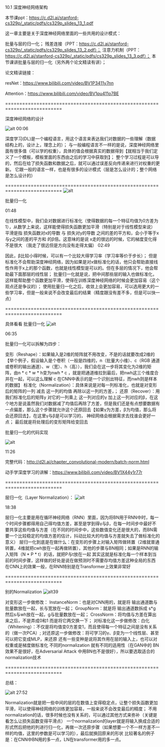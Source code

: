 10.1 深度神经网络架构

本节课ppt：https://c.d2l.ai/stanford-cs329p/_static/pdfs/cs329p_slides_13_1.pdf



这一章主要是关于深度神经网络里面的一些共用的设计模式：

批量与层的归一化；
残差连接（PPT：https://c.d2l.ai/stanford-cs329p/_static/pdfs/cs329p_slides_13_2.pdf）；
注意力机制（PPT：https://c.d2l.ai/stanford-cs329p/_static/pdfs/cs329p_slides_13_3.pdf）；
本节课讲批量与层的归一化（另外两个论文精读有讲）；



论文精读链接：

resNet：https://www.bilibili.com/video/BV1P3411y7nn

Attention：https://www.bilibili.com/video/BV1pu411o7BE



========================================================================== 



深度神经网络的设计

![alt](https://i0.hdslb.com/bfs/note/e21230a960c1ef411155d235a214d245091361f6.png@1192w.avif)
00:06

深度学习(DL)是一个编程语言，用这个语言来表达我们对数据的一些理解（数据结构上的，设计上，理念上的）；
与一般编程语言不一样的是说，深度神经网络里面有很多值（可以学的权重），具体的值会根据真实的数据得到【就相当于我们定义了一个模板，模板里面的东西由之后的学习中获取到】；
整个学习过程是可以导的，然后在给了损失函数和数据之后，就可以通过误差反向传递来进行对权重的更新。
它跟一般的语言一样，也是有很多的设计模式（层是怎么设计的；整个网络是怎么设计的）


========================================================================== 
![alt](https://i0.hdslb.com/bfs/note/e21230a960c1ef411155d235a214d245091361f6.png@1192w.avif)


批量归一化


01:48

在线性模型中，我们会对数据进行标准化（使得数据的每一个特征均值为0方差为1），从数学上来说，这样能使得损失函数更加平滑（特别是对于线性模型来说）
平滑是指 损失函数对x的导数 与 损失对y的导数 之间的差的平方和，会小于等于x与y之间的差的平方和 的β倍。这意味的是说 x走的很远的时候，它的梯度变化得不是很大 （我走了很远但是方向没有走得太偏）
02:49

因此，β比较小得时候，可以有一个比较大得学习率（学习率等价于步长）；
但是标准化不会帮助深度神经网络，因为如果是对x做标准化的话，他只会帮助直接线性作用于x上的那个函数，也就是线性模型是可以的。但在多层的情况下，他会帮助最下面那层的线性层；
批量归一化就是说，把中间那些层的输入也做标准化，这样能帮助整个函数更加平滑，使得在训练深度神经网络的时候会更加容易（这个观点还是争议的）；
使用批量归一化之后，收敛上会更加容易，可以选用更大的一些学习率，但是一般来说不会改变最后的结果（精度跟没有差不多，但是可以快一点）


========================================================================== 



具体看看 批量归一化
![alt](https://i0.hdslb.com/bfs/note/905f824dc1582527c668cc83fe7ceee225d68e80.png@1192w.avif)

06:35

批量归一化可以拆解为四步：

变形（Reshape）：如果输入是2维的矩阵就不用改变，不是的话就要改成2维的【举个例子，假设输入是个卷积（一般是四维的，n（批量大小维）、c（RGB 通道或卷积的输出通道）、w（宽）、h（高）），我们会在这一步将其变化为2维的矩阵，由n * c * w * h变为nwh * c ，就是把通道维拉到最后，把nwh这三个维度合并在一起，可以这么理解 c 在CNN中表示的是一个识别出特征，而nwh则是样本的数据】
标准化（Normalization）：具体来说是对每一列标准化，也就是对变形后的矩阵的一列 减去 这一列的均值 再除以这一列的方差，；
还原（Recover）：用我们标准化后的矩阵y 对它的一列乘上 这一列对应的γ 加上这一列对应的β，在这个地方是说虽然我们对数据减了均值后再除了方差，但是我们还是有点想要数据有一点偏差，那么这个步骤就允许这个还原回去【如果γ为方差，β为均值，那么将会还原回去】，在这里γ与β是可以学习的， 神经网络会根据需求去找谁会更好一点；
最后就是将处理后的变形矩阵给变回去


批量归一化的代码实现

![alt](https://i0.hdslb.com/bfs/note/dfa6383a820ac6da3950b0c8038ad80c19d8103a.png@1192w.avif)

11:26

完整代码：http://d2l.ai/chapter_convolutional-modern/batch-norm.html

动手学深度学习的讲解：https://www.bilibili.com/video/BV1X44y1r77r



========================================================================== 



层归一化（Layer Normalization）：
![alt](https://i0.hdslb.com/bfs/note/8583c0c805acbebd4813deaa2fecc9d336cec282.png@1192w.avif)

18:38

层归一化主要是用在循环神经网络（RNN）里面，因为将BN用于RNN中时，每一个时间步骤都得用自己得均值方差，甚至是学到得γ与β，在每一时间步中最好不要共享这些均值与方差（在不同的时间步中，这些数值变化还是很大的，而BN需要一个比较稳定的均值方差的估计，抖动比较大的均值与方差就失去了做标准化的意义）
层归一化到底是在做什么：在变形的步骤上对输入矩阵做转置（2维就普通转置，4维就把cwh放在一起再做转置），其他的步骤与BN相同；如果是RNN的输入矩阵（N * P * t）的话，就把P与t放在一起
其实这就是标准化每一个样本到当前的时间步骤，这样做的好处是说在做预测时不需要存均值方差这种全局的东西
在CNN上的效果一般，在RNN特别是在Transformer上效果非常好


========================================================================== 



别的Normalization
![alt](https://i0.hdslb.com/bfs/note/a59f466ae420a4569b8da87b484797f9da118d4e.png@1192w.avif)39

对变形这一步做修改：
InstanceNorm：也是对CNN用的，就是将 输出通道数与批量数放在一起，长与宽放在一起；
GroupNorm：就是将 输出通道数拆成 s*g 然后s与wh放在一起，g与批量数放在一起；
CrossNorm：将均值与方差在算出来之后，不是弄成0和1 而是将它两交换一下；
对标准化这一步做修改：白化（Whitening）：不仅是将均值变0方差变1，而且使得每一个特征之间是没有关系的（做一次PCA）;
对还原这一步做修改：将可学习的γ、β变为一个线性层、甚至可以把它变成MLP，来还原
还有一些变种是说将其作用在层的输入上，也可以对权重或是梯度做标准化
不同的normalization 就有不同的适用性（在GAN中的 BN 效果不是很好，在Adversarial Attack 中用BN也不是很好），所以要选取适合的normalization技术



========================================================================== 



总结：

![alt](https://i0.hdslb.com/bfs/note/d2bf5dfa486673d5d579eb942ed704c79823156c.png@1192w.avif)
27:52

Normalization就是把一些中间的层的在数值上变得稳定点，让整个损失函数更加平滑，可以使得神经网络的训练更加容易，一般来说不会改变最后的精度；
不用normalization的话，很多时候也没有关系的，可以通过其他方式来弥补（关键是看怎么让损失函数变得平滑点）
一个normalization的layer就是将输入换成合适的形式然后把他的列进行归一化，再做一次还原步骤（如果想要一个不一样方差不一样的均值，这里的参数是可以学习的），最后就换回原来的形状
比较著名的例子是：在CNN中BN用的多一点，LN在transformer用的多一点。
